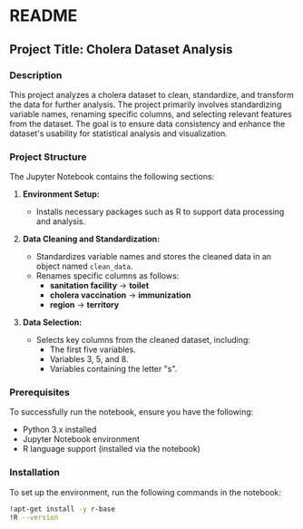 # README

## Project Title: Cholera Dataset Analysis

### Description
This project analyzes a cholera dataset to clean, standardize, and transform the data for further analysis. The project primarily involves standardizing variable names, renaming specific columns, and selecting relevant features from the dataset. The goal is to ensure data consistency and enhance the dataset's usability for statistical analysis and visualization.

### Project Structure
The Jupyter Notebook contains the following sections:

1. **Environment Setup:**
   - Installs necessary packages such as R to support data processing and analysis.

2. **Data Cleaning and Standardization:**
   - Standardizes variable names and stores the cleaned data in an object named `clean_data`.
   - Renames specific columns as follows:
     - **sanitation facility** → **toilet**
     - **cholera vaccination** → **immunization**
     - **region** → **territory**

3. **Data Selection:**
   - Selects key columns from the cleaned dataset, including:
     - The first five variables.
     - Variables 3, 5, and 8.
     - Variables containing the letter "s".

### Prerequisites
To successfully run the notebook, ensure you have the following:
- Python 3.x installed
- Jupyter Notebook environment
- R language support (installed via the notebook)

### Installation
To set up the environment, run the following commands in the notebook:
```bash
!apt-get install -y r-base
!R --version
